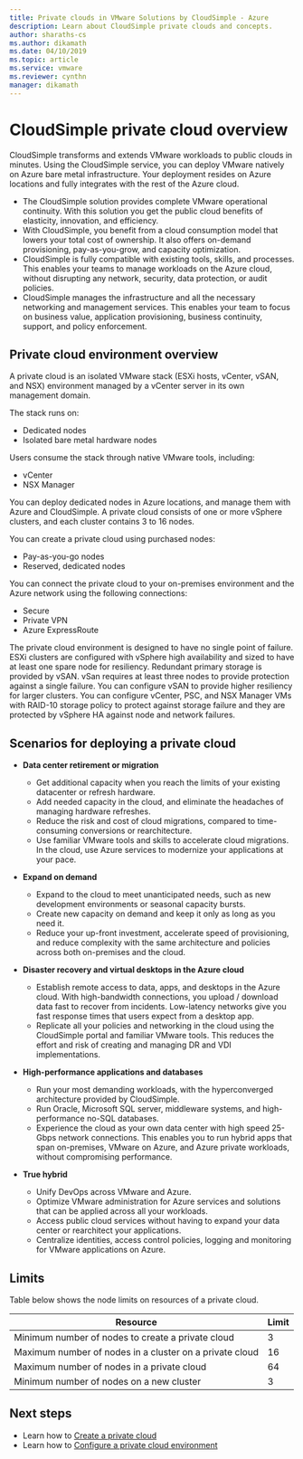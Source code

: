 ```yaml
---
title: Private clouds in VMware Solutions by CloudSimple - Azure  
description: Learn about CloudSimple private clouds and concepts. 
author: sharaths-cs
ms.author: dikamath 
ms.date: 04/10/2019 
ms.topic: article 
ms.service: vmware 
ms.reviewer: cynthn 
manager: dikamath 
---
```

# CloudSimple private cloud overview

CloudSimple transforms and extends VMware workloads to public clouds in minutes. Using the CloudSimple service, you can deploy VMware natively on Azure bare metal infrastructure. Your deployment resides on Azure locations and fully integrates with the rest of the Azure cloud.

* The CloudSimple solution provides complete VMware operational continuity. With this solution you get the public cloud benefits of elasticity, innovation, and efficiency.
* With CloudSimple, you benefit from a cloud consumption model that lowers your total cost of ownership. It also offers on-demand provisioning, pay-as-you-grow, and capacity optimization.
* CloudSimple is fully compatible with existing tools, skills, and processes. This enables your teams to manage workloads on the Azure cloud, without disrupting any network, security, data protection, or audit policies.
* CloudSimple manages the infrastructure and all the necessary networking and management services. This enables your team to focus on business value, application provisioning, business continuity, support, and policy enforcement.

## Private cloud environment overview

A private cloud is an isolated VMware stack (ESXi hosts, vCenter, vSAN, and NSX) environment managed by a vCenter server in its own management domain.

The stack runs on:

* Dedicated nodes
* Isolated bare metal hardware nodes

Users consume the stack through native VMware tools, including:

* vCenter
* NSX Manager

You can deploy dedicated nodes in Azure locations, and manage them with Azure and CloudSimple. A private cloud consists of one or more vSphere clusters, and each cluster contains 3 to 16 nodes.

You can create a private cloud using purchased nodes:

* Pay-as-you-go nodes
* Reserved, dedicated nodes

You can connect the private cloud to your on-premises environment and the Azure network using the following connections:

* Secure
* Private VPN
* Azure ExpressRoute

The private cloud environment is designed to have no single point of failure. ESXi clusters are configured with vSphere high availability and sized to have at least one spare node for resiliency. Redundant primary storage is provided by vSAN. vSan requires at least three nodes to provide protection against a single failure. You can configure vSAN to provide higher resiliency for larger clusters. You can configure vCenter, PSC, and NSX Manager VMs with RAID-10 storage policy to protect against storage failure and they are protected by vSphere HA against node and network failures.

## Scenarios for deploying a private cloud

* **Data center retirement or migration**

  * Get additional capacity when you reach the limits of your existing datacenter or refresh hardware.
  * Add needed capacity in the cloud, and eliminate the headaches of managing hardware refreshes.
  * Reduce the risk and cost of cloud migrations, compared to time-consuming conversions or rearchitecture.
  * Use familiar VMware tools and skills to accelerate cloud migrations. In the cloud, use Azure services to modernize your applications at your pace.

* **Expand on demand**

  * Expand to the cloud to meet unanticipated needs, such as new development environments or seasonal capacity bursts.
  * Create new capacity on demand and keep it only as long as you need it.
  * Reduce your up-front investment, accelerate speed of provisioning, and reduce complexity with the same architecture and policies across both on-premises and the cloud.

* **Disaster recovery and virtual desktops in the Azure cloud**

  * Establish remote access to data, apps, and desktops in the Azure cloud. With high-bandwidth connections, you upload / download data fast to recover from incidents. Low-latency networks give you fast response times that users expect from a desktop app.
  * Replicate all your policies and networking in the cloud using the CloudSimple portal and familiar VMware tools. This reduces the effort and risk of creating and managing DR and VDI implementations.

* **High-performance applications and databases**

  * Run your most demanding workloads, with the hyperconverged architecture provided by CloudSimple.
  * Run Oracle, Microsoft SQL server, middleware systems, and high-performance no-SQL databases.
  * Experience the cloud as your own data center with high speed 25-Gbps network connections. This enables you to run hybrid apps that span on-premises, VMware on Azure, and Azure private workloads, without compromising performance.

* **True hybrid**

  * Unify DevOps across VMware and Azure.
  * Optimize VMware administration for Azure services and solutions that can be applied across all your workloads.
  * Access public cloud services without having to expand your data center or rearchitect your applications.
  * Centralize identities, access control policies, logging and monitoring for VMware applications on Azure.

## Limits

Table below shows the node limits on resources of a private cloud.

| Resource | Limit |
|----------|-------|
| Minimum number of nodes to create a private cloud | 3 |
| Maximum number of nodes in a cluster on a private cloud | 16 |
| Maximum number of nodes in a private cloud | 64 |
| Minimum number of nodes on a new cluster | 3 |

## Next steps

* Learn how to [Create a private cloud](https://docs.azure.cloudsimple.com/create-private-cloud/)
* Learn how to [Configure a private cloud environment](quickstart-create-private-cloud.md)